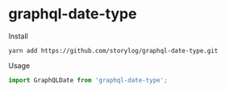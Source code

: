# graphql-date-type

Install

```
yarn add https://github.com/storylog/graphql-date-type.git
```

Usage

```js
import GraphQLDate from 'graphql-date-type';
```
